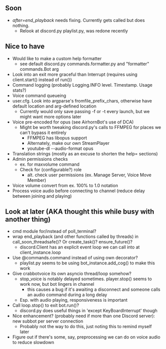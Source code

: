 ## Soon
- *after=end_playback* needs fixing. Currently gets called but does nothing.
    - Relook at discord.py playlist.py, was redone recently

## Nice to have
- Would like to make a custom help formatter
    - see default discord.py commands.formatter.py and "formatter" commands.Bot arg
- Look into an exit more graceful than Interrupt (requires using client.start() instead of run())
- Command logging (probably Logging.INFO level. Timestamp. Usage stats?)
- Voice command queueing
- user.cfg. Look into argparse's fromfile_prefix_chars, otherwise have default location and arg-defined location
    - Currently would only save passing -f or -t every launch, but we might want more options later
- Voice pre-encoded for opus (see AirhornBot's use of DCA)
    - Might be worth tweaking discord.py's calls to FFMPEG for places we can't bypass it entirely
        - FFMPEG has libopus support
        - Alternately, make our own StreamPlayer
        - youtube-dl --audio-format opus
- Translation strings (mostly as an excuse to shorten the help= sections)
- Admin permissions checks
    - ex. for maxvolume command
    - Check for (configurable?) role
        - alt. check user permissions (ex. Manage Server, Voice Move Member)
- Voice volume convert from ex. 100% to 1.0 notation
- Process voice audio before connecting to channel (reduce delay between joining and playing)

## Look at later (AKA thought this while busy with another thing)
- cmd module for/instead of poll_terminal?
- wrap end_playback (and other functions called by threads) in call_soon_threadsafe()? Or create_task()? ensure_future()?
    - discord.Client has an explicit event loop we can call into at client_instance.loop
- Use @commands.command instead of using own decorator?
    - playlist.py seems to be using bot_instance.add_cog() to make this work
- Give crabbotvoice its own asyncio thread/loop somehow?
    - stop_voice is notably delayed sometimes. player.stop() seems to work now, but bot lingers in channel
        - this causes a bug if it's awaiting a disconnect and someone calls an audio command during a long delay
    - Esp. with audio playing, responsiveness is important
- Call loop.stop() to exit bot.run()?
    - discord.py does useful things in 'except KeyBoardInterrupt' though
- Nice enhancement? (probably need if more than one Discord server): new subbot per server connection
    - Probably not the way to do this, just noting this to remind myself later
- Figure out if there's some, say, preprocessing we can do on voice audio to reduce slowdown

